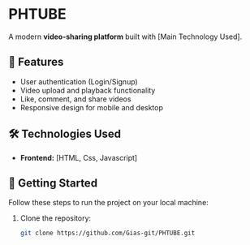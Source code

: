 # PHTUBE  

A modern **video-sharing platform** built with [Main Technology Used].

## 🌟 Features  

- User authentication (Login/Signup)  
- Video upload and playback functionality  
- Like, comment, and share videos  
- Responsive design for mobile and desktop  


## 🛠️ Technologies Used  

- **Frontend:** [HTML, Css, Javascript]  




## 🚀 Getting Started  

Follow these steps to run the project on your local machine:  

1. Clone the repository:  
   ```bash  
   git clone https://github.com/Gias-git/PHTUBE.git  
